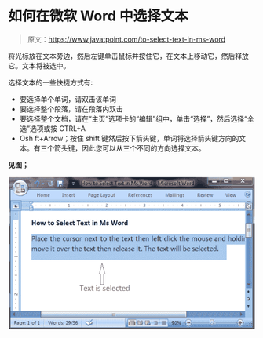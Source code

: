 # 如何在微软 Word 中选择文本

> 原文：<https://www.javatpoint.com/to-select-text-in-ms-word>

将光标放在文本旁边，然后左键单击鼠标并按住它，在文本上移动它，然后释放它。文本将被选中。

选择文本的一些快捷方式有:

*   要选择单个单词，请双击该单词
*   要选择整个段落，请在段落内双击
*   要选择整个文档，请在“主页”选项卡的“编辑”组中，单击“选择”，然后选择“全选”选项或按 CTRL+A
*   Osh ft+Arrow；按住 shift 键然后按下箭头键，单词将选择箭头键方向的文本。有三个箭头键，因此您可以从三个不同的方向选择文本。

**见图；**

![MS Word How to select text in ms word 1](img/cced303b566e26d88a7f0e5965d33ed6.png)